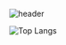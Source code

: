 ![header](https://capsule-render.vercel.app/api?type=waving&color=gradient&height=250&section=header&text=Well%20Met🤗&fontAlign=70&fontSize=70)

![Top Langs](https://github-readme-stats.vercel.app/api/top-langs/?username=decoyer&layout=compact)
